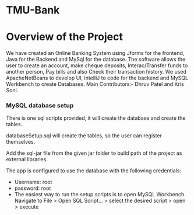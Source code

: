 # TMU-Bank
# Overview of the Project
We have created an Online Banking System using Jforms for the frontend, Java for the Backend and MySql for the database. 
The software allows the user to create an account, make cheque deposits, Interac/Transfer funds to another person, Pay bills and also Check their transaction history. 
We used ApacheNetBeans to develop UI, IntelliJ to code for the backend and MySQL Workbench to create Databases. 
Main Contributors:- Dhruv Patel and Kris Soni.
### MySQL database setup
There is one sql scripts provided, it will create the database and create the tables.

databaseSetup.sql will create the tables, so the user can register themselves.

Add the sql-jar file from the given jar folder to build path of the project as external libraries.

The app is configured to use the database with the following credentials:

* Username: root
* password: root
* The easiest way to run the setup scripts is to open MySQL Workbench. Navigate to File > Open SQL Script... > select the desired script > open > execute
